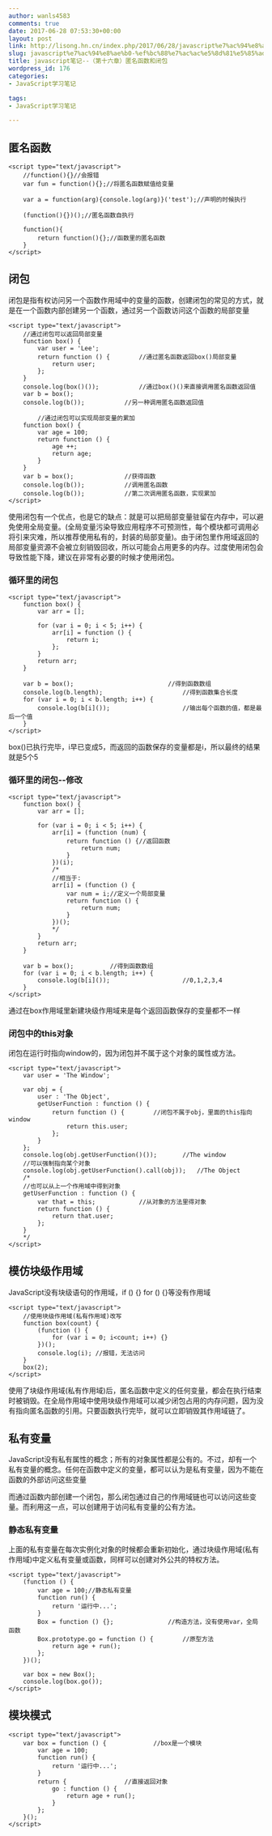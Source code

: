 ```yaml
---
author: wanls4583
comments: true
date: 2017-06-28 07:53:30+00:00
layout: post
link: http://lisong.hn.cn/index.php/2017/06/28/javascript%e7%ac%94%e8%ae%b0-%ef%bc%88%e7%ac%ac%e5%8d%81%e5%85%ad%e7%ab%a0%ef%bc%89%e5%8c%bf%e5%90%8d%e5%87%bd%e6%95%b0%e5%92%8c%e9%97%ad%e5%8c%85/
slug: javascript%e7%ac%94%e8%ae%b0-%ef%bc%88%e7%ac%ac%e5%8d%81%e5%85%ad%e7%ab%a0%ef%bc%89%e5%8c%bf%e5%90%8d%e5%87%bd%e6%95%b0%e5%92%8c%e9%97%ad%e5%8c%85
title: javascript笔记--（第十六章）匿名函数和闭包
wordpress_id: 176
categories:
- JavaScript学习笔记

tags:
- JavaScript学习笔记

---
```


## 匿名函数
```
<script type="text/javascript">  
    //function(){}//会报错
    var fun = function(){};//将匿名函数赋值给变量

    var a = function(arg){console.log(arg)}('test');//声明的时候执行

    (function(){})();//匿名函数自执行
    
    function(){
    	return function(){};//函数里的匿名函数
    }
</script>
```
## 闭包
闭包是指有权访问另一个函数作用域中的变量的函数，创建闭包的常见的方式，就是在一个函数内部创建另一个函数，通过另一个函数访问这个函数的局部变量
```
<script type="text/javascript">
	//通过闭包可以返回局部变量
	function box() {
		var user = 'Lee';
		return function () {		//通过匿名函数返回box()局部变量
			return user;
		};
	}
	console.log(box()());			//通过box()()来直接调用匿名函数返回值
	var b = box();
	console.log(b());			//另一种调用匿名函数返回值

        //通过闭包可以实现局部变量的累加
	function box() {
		var age = 100;
		return function () {
			age ++;
			return age;
		}
	}
	var b = box();				//获得函数
	console.log(b());			//调用匿名函数
	console.log(b());			//第二次调用匿名函数，实现累加
</script>  
```
使用闭包有一个优点，也是它的缺点：就是可以把局部变量驻留在内存中，可以避免使用全局变量。(全局变量污染导致应用程序不可预测性，每个模块都可调用必将引来灾难，所以推荐使用私有的，封装的局部变量)。由于闭包里作用域返回的局部变量资源不会被立刻销毁回收，所以可能会占用更多的内存。过度使用闭包会导致性能下降，建议在非常有必要的时候才使用闭包。

### 循环里的闭包
```
<script type="text/javascript">
	function box() {
		var arr = [];

		for (var i = 0; i < 5; i++) {
			arr[i] = function () {
				return i;
			};
		}
		return arr;
	}

	var b = box();							//得到函数数组
	console.log(b.length);						//得到函数集合长度
	for (var i = 0; i < b.length; i++) {
		console.log(b[i]());					//输出每个函数的值，都是最后一个值
	}
</script> 
```
box()已执行完毕，i早已变成5，而返回的函数保存的变量都是i，所以最终的结果就是5个5

### 循环里的闭包--修改
```
<script type="text/javascript">
	function box() {
		var arr = [];

		for (var i = 0; i < 5; i++) {
			arr[i] = (function (num) {
				return function () {//返回函数
					return num;
				}
			})(i);
			/*
			//相当于:
			arr[i] = (function () {
				var num = i;//定义一个局部变量
				return function () {
					return num;	
				}
			})();
			*/
		}
		return arr;
	}

	var b = box();			//得到函数数组
	for (var i = 0; i < b.length; i++) {
		console.log(b[i]());					//0,1,2,3,4
	}
</script>
```
通过在box作用域里新建块级作用域来是每个返回函数保存的变量都不一样

### 闭包中的this对象
闭包在运行时指向window的，因为闭包并不属于这个对象的属性或方法。
```
<script type="text/javascript">
	var user = 'The Window';

	var obj = {
		user : 'The Object',
		getUserFunction : function () {
			return function () {		//闭包不属于obj，里面的this指向window
				return this.user;
			};
		}
	};
	console.log(obj.getUserFunction()());		//The window
	//可以强制指向某个对象
	console.log(obj.getUserFunction().call(obj));	//The Object
	/*
	//也可以从上一个作用域中得到对象
	getUserFunction : function () {
		var that = this;			//从对象的方法里得对象
		return function () {
			return that.user;
		};
	}
	*/
</script>  
```
## 模仿块级作用域
JavaScript没有块级语句的作用域，if () {} for () {}等没有作用域
```
<script type="text/javascript">
	//使用块级作用域(私有作用域)改写
	function box(count) {
		(function () {
			for (var i = 0; i<count; i++) {}
		})();
		console.log(i);	//报错，无法访问
	}
	box(2);
</script>  
```
使用了块级作用域(私有作用域)后，匿名函数中定义的任何变量，都会在执行结束时被销毁。在全局作用域中使用块级作用域可以减少闭包占用的内存问题，因为没有指向匿名函数的引用。只要函数执行完毕，就可以立即销毁其作用域链了。

## 私有变量
JavaScript没有私有属性的概念；所有的对象属性都是公有的。不过，却有一个私有变量的概念。任何在函数中定义的变量，都可以认为是私有变量，因为不能在函数的外部访问这些变量

而通过函数内部创建一个闭包，那么闭包通过自己的作用域链也可以访问这些变量。而利用这一点，可以创建用于访问私有变量的公有方法。
<script type="text/javascript">
	function Box() {
		var age = 100;						//私有变量
		function run() {					//私有函数
			return '运行中...';
		}
		this.get = function () {				//对外公共的特权方法,闭包（函数访问了不属于对象作用域的age和run方法）
			return age + run();
		};
	}

	var box = new Box();
	console.log(box.get());
</script>

### 静态私有变量
上面的私有变量在每次实例化对象的时候都会重新初始化，通过块级作用域(私有作用域)中定义私有变量或函数，同样可以创建对外公共的特权方法。
```
<script type="text/javascript">
	(function () {
		var age = 100;//静态私有变量
		function run() {
			return '运行中...';
		}
		Box = function () {};				//构造方法，没有使用var，全局函数
		Box.prototype.go = function () {		//原型方法
			return age + run();
		};
	})();

	var box = new Box();
	console.log(box.go());
</script>  
```
## 模块模式
```
<script type="text/javascript">
	var box = function () {				//box是一个模块
		var age = 100;
		function run() {
			return '运行中...';
		}
		return {				//直接返回对象
			go : function () {
				return age + run();
			}
		};
	}();
</script>  
```
